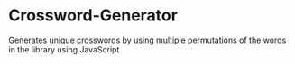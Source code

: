 # Crossword-Generator
Generates unique crosswords by using multiple permutations of the words in the library using JavaScript
